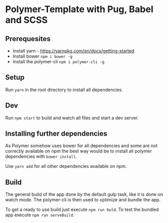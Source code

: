 # Polymer-Template with Pug, Babel and SCSS

## Prerequesites
* Install yarn - https://yarnpkg.com/en/docs/getting-started
* Install bower `npm i bower -g`
* Install the polymer-cli `npm i polymer-cli -g`

## Setup
Run `yarn` in the root directory to install all dependencies.


## Dev
Run `npm start` to build and watch all files and start a dev server.


## Installing further dependencies
As Polymer somehow uses bower for all dependencies and some are not correctly available on npm
the best way would be to install all polymer dependencies with `bower install`.

Use `yarn add` for all other dependencies available on npm.


## Build
The general build of the app done by the default gulp task, like it is done on watch mode.
The polymer-cli is then used to optimize and bundle the app.

To get a ready to use build just execute `npm run buld`.
To test the bundled app execute `npm run serveBuild`.
